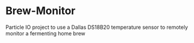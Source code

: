# Brew-Monitor
Particle IO project to use a Dallas DS18B20 temperature sensor to remotely monitor a fermenting home brew

